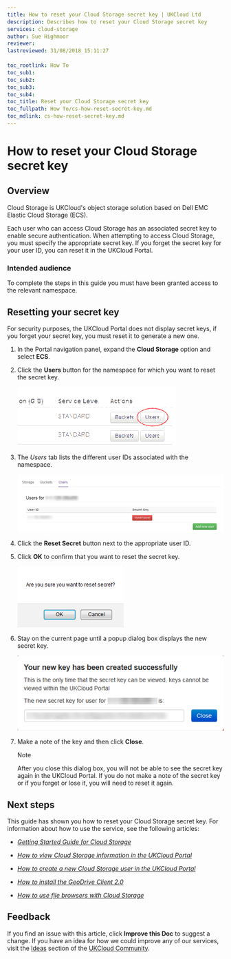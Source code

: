 ```yaml
---
title: How to reset your Cloud Storage secret key | UKCloud Ltd
description: Describes how to reset your Cloud Storage secret key
services: cloud-storage
author: Sue Highmoor
reviewer:
lastreviewed: 31/08/2018 15:11:27

toc_rootlink: How To
toc_sub1:
toc_sub2:
toc_sub3:
toc_sub4:
toc_title: Reset your Cloud Storage secret key
toc_fullpath: How To/cs-how-reset-secret-key.md
toc_mdlink: cs-how-reset-secret-key.md
---
```


# How to reset your Cloud Storage secret key

## Overview

Cloud Storage is UKCloud's object storage solution based on Dell EMC Elastic Cloud Storage (ECS).

Each user who can access Cloud Storage has an associated secret key to enable secure authentication. When attempting to access Cloud Storage, you must specify the appropriate secret key. If you forget the secret key for your user ID, you can reset it in the UKCloud Portal.

### Intended audience

To complete the steps in this guide you must have been granted access to the relevant namespace.

## Resetting your secret key

For security purposes, the UKCloud Portal does not display secret keys, if you forget your secret key, you must reset it to generate a new one.

1. In the Portal navigation panel, expand the **Cloud Storage** option and select **ECS**.

2. Click the **Users** button for the namespace for which you want to reset the secret key.

    ![Users button](images/cs-portal-btn-users.png)

3. The *Users* tab lists the different user IDs associated with the namespace.

    ![Users page](images/cs-portal-users.png)

4. Click the **Reset Secret** button next to the appropriate user ID.

5. Click **OK** to confirm that you want to reset the secret key.

    ![Reset Secret dialog box](images/cs-portal-reset-secret.png)

6. Stay on the current page until a popup dialog box displays the new secret key.

    ![New secret key](images/cs-portal-new-key.png)

7. Make a note of the key and then click **Close**.

    > [!NOTE]
    > After you close this dialog box, you will not be able to see the secret key again in the UKCloud Portal. If you do not make a note of the secret key or if you forget or lose it, you will need to reset it again.

## Next steps

This guide has shown you how to reset your Cloud Storage secret key. For information about how to use the service, see the following articles:

- [*Getting Started Guide for Cloud Storage*](cs-gs.md)

- [*How to view Cloud Storage information in the UKCloud Portal*](cs-how-view-info-portal.md)

- [*How to create a new Cloud Storage user in the UKCloud Portal*](cs-how-create-user.md)

- [*How to install the GeoDrive Client 2.0*](cs-how-install-geodrive2-client.md)

- [*How to use file browsers with Cloud Storage*](cs-how-use-file-browsers.md)

## Feedback

If you find an issue with this article, click **Improve this Doc** to suggest a change. If you have an idea for how we could improve any of our services, visit the [Ideas](https://community.ukcloud.com/ideas) section of the [UKCloud Community](https://community.ukcloud.com).
